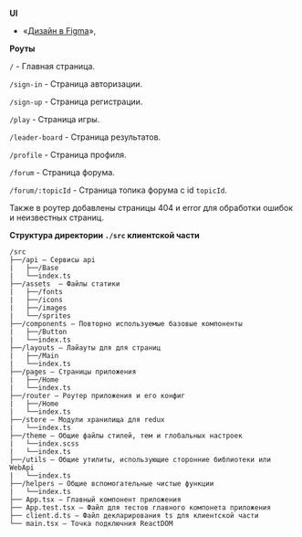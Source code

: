 **UI**

- «[Дизайн в Figma](https://www.figma.com/file/Vp0QTMwB8xdkthbdaNFuNO/RoadGame?type=design&node-id=0%3A1&mode=design&t=pck31nm6zWJCrlJf-1)»,

**Роуты**

`/` - Главная страница.

`/sign-in` - Страница авторизации.

`/sign-up` - Страница регистрации.

`/play` - Страница игры.

`/leader-board` - Страница результатов.

`/profile` - Страница профиля.

`/forum` - Страница форума.

`/forum/:topicId` - Страница топика форума с id `topicId`.

Также в роутер добавлены страницы 404 и error для обработки ошибок и неизвестных страниц.


**Структура директории `./src` клиентской части**

```
/src
├──/api — Сервисы api
|   ├──/Base
|   └──index.ts
├──/assets  — Файлы статики
|   ├──/fonts
|   ├──/icons
|   ├──/images
|   └──/sprites
├──/components — Повторно используемые базовые компоненты
|   ├──/Button
|   └──index.ts
├──/layouts — Лайауты для для страниц
|   ├──/Main
|   └──index.ts
├──/pages — Страницы приложения
|   ├──/Home
|   └──index.ts
├──/router — Роутер приложения и его конфиг
|   ├──/Home
|   └──index.ts
├──/store — Модули хранилища для redux
|   └──index.ts
├──/theme — Общие файлы стилей, тем и глобальных настроек
|   └──index.scss
|   └──index.ts
├──/utils — Общие утилиты, использующие сторонние библиотеки или WebApi
|   └──index.ts
├──/helpers — Общие вспомогательные чистые функции
|   └──index.ts
├── App.tsx — Главный компонент приложения
├── App.test.tsx — Файл для тестов главного компонета приложения
├── client.d.ts — Файл декларирования ts для клиентской части
└── main.tsx — Точка подключния ReactDOM
```
